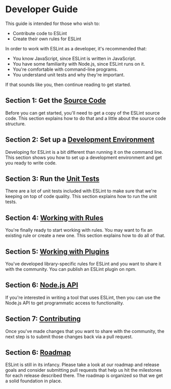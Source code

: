 # Developer Guide

This guide is intended for those who wish to:

* Contribute code to ESLint
* Create their own rules for ESLint

In order to work with ESLint as a developer, it's recommended that:

* You know JavaScript, since ESLint is written in JavaScript.
* You have some familiarity with Node.js, since ESLint runs on it.
* You're comfortable with command-line programs.
* You understand unit tests and why they're important.

If that sounds like you, then continue reading to get started.

## Section 1: Get the [Source Code](source-code)

Before you can get started, you'll need to get a copy of the ESLint source code. This section explains how to do that and a little about the source code structure.

## Section 2: Set up a [Development Environment](development-environment)

Developing for ESLint is a bit different than running it on the command line. This section shows you how to set up a development environment and get you ready to write code.

## Section 3: Run the [Unit Tests](unit-tests)

There are a lot of unit tests included with ESLint to make sure that we're keeping on top of code quality. This section explains how to run the unit tests.

## Section 4: [Working with Rules](working-with-rules)

You're finally ready to start working with rules. You may want to fix an existing rule or create a new one. This section explains how to do all of that.

## Section 5: [Working with Plugins](working-with-plugins)

You've developed library-specific rules for ESLint and you want to share it with the community. You can publish an ESLint plugin on npm.

## Section 6: [Node.js API](nodejs-api)

If you're interested in writing a tool that uses ESLint, then you can use the Node.js API to get programmatic access to functionality.

## Section 7: [Contributing](contributing/)

Once you've made changes that you want to share with the community, the next step is to submit those changes back via a pull request.

## Section 6: [Roadmap](https://github.com/nzakas/eslint/wiki/Release-goals)

ESLint is still in its infancy. Please take a look at our roadmap and release goals and consider submitting pull requests that help us hit the milestones for each release described there. The roadmap is organized so that we get a solid foundation in place.
